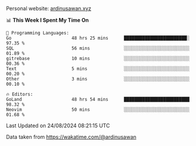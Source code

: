 Personal website: [ardinusawan.xyz](https://ardinusawan.xyz)

<!--START_SECTION:waka-->
📊 **This Week I Spent My Time On** 

```text
💬 Programming Languages: 
Go                       48 hrs 25 mins      ████████████████████████░   97.35 % 
SQL                      56 mins             ░░░░░░░░░░░░░░░░░░░░░░░░░   01.89 % 
gitrebase                10 mins             ░░░░░░░░░░░░░░░░░░░░░░░░░   00.36 % 
Text                     5 mins              ░░░░░░░░░░░░░░░░░░░░░░░░░   00.20 % 
Other                    3 mins              ░░░░░░░░░░░░░░░░░░░░░░░░░   00.10 % 

🔥 Editors: 
GoLand                   48 hrs 54 mins      █████████████████████████   98.32 % 
Neovim                   50 mins             ░░░░░░░░░░░░░░░░░░░░░░░░░   01.68 % 
```


 Last Updated on 24/08/2024 08:21:15 UTC
<!--END_SECTION:waka-->
Data taken from https://wakatime.com/@ardinusawan
